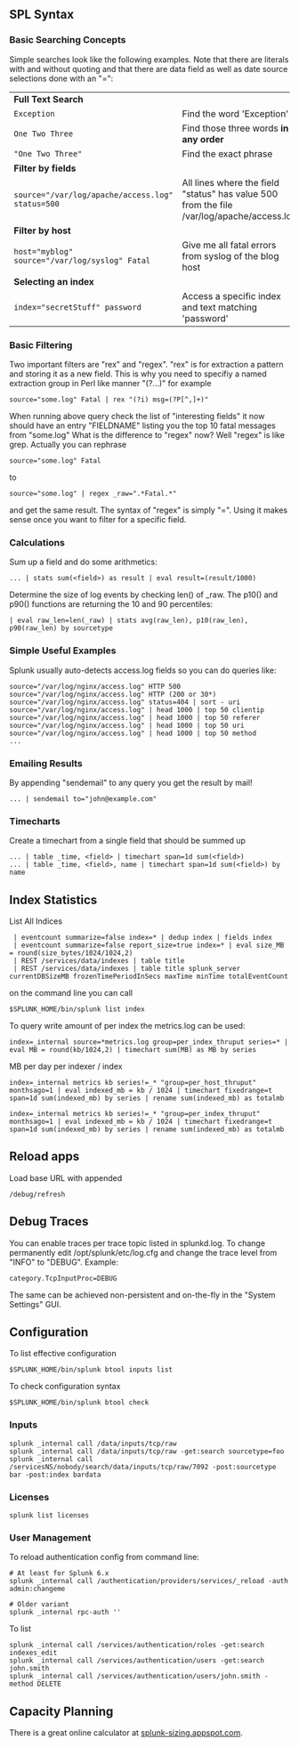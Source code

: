 ## SPL Syntax

### Basic Searching Concepts

Simple searches look like the following examples. Note that there are literals with 
and without quoting and that there are data field as well as date source selections 
done with an "=":

|                              |                                               |
|----------------------------- | --------------------------------------------- |
| **Full Text Search**         | 
| `Exception`                  | Find the word 'Exception'
| `One Two Three`              | Find those three words **in any order**
| `"One Two Three"`            | Find the exact phrase
| **Filter by fields**         |
| `source="/var/log/apache/access.log" status=500` | All lines where the field "status" has value 500 from the file /var/log/apache/access.log 
| **Filter by host**           |  
| `host="myblog" source="/var/log/syslog" Fatal` | Give me all fatal errors from syslog of the blog host
| **Selecting an index**       |
| `index="secretStuff" password` | Access a specific index and text matching 'password'

### Basic Filtering

Two important filters are "rex" and "regex". "rex" is for extraction a
pattern and storing it as a new field. This is why you need to specifiy
a named extraction group in Perl like manner "(?...)" for example

    source="some.log" Fatal | rex "(?i) msg=(?P[^,]+)"

When running above query check the list of "interesting fields" it now
should have an entry "FIELDNAME" listing you the top 10 fatal messages
from "some.log" What is the difference to "regex" now? Well "regex" is
like grep. Actually you can rephrase

    source="some.log" Fatal

to

    source="some.log" | regex _raw=".*Fatal.*"

and get the same result. The syntax of "regex" is simply "=". Using it
makes sense once you want to filter for a specific field.

### Calculations

Sum up a field and do some arithmetics:

    ... | stats sum(<field>) as result | eval result=(result/1000)

Determine the size of log events by checking len() of \_raw. The p10()
and p90() functions are returning the 10 and 90 percentiles:

    | eval raw_len=len(_raw) | stats avg(raw_len), p10(raw_len), p90(raw_len) by sourcetype

### Simple Useful Examples

Splunk usually auto-detects access.log fields so you can do queries
like:

    source="/var/log/nginx/access.log" HTTP 500
    source="/var/log/nginx/access.log" HTTP (200 or 30*)
    source="/var/log/nginx/access.log" status=404 | sort - uri 
    source="/var/log/nginx/access.log" | head 1000 | top 50 clientip
    source="/var/log/nginx/access.log" | head 1000 | top 50 referer
    source="/var/log/nginx/access.log" | head 1000 | top 50 uri
    source="/var/log/nginx/access.log" | head 1000 | top 50 method
    ...

### Emailing Results

By appending "sendemail" to any query you get the result by mail!

    ... | sendemail to="john@example.com"

### Timecharts

Create a timechart from a single field that should be summed up

    ... | table _time, <field> | timechart span=1d sum(<field>)
    ... | table _time, <field>, name | timechart span=1d sum(<field>) by name

## Index Statistics

List All Indices

     | eventcount summarize=false index=* | dedup index | fields index
     | eventcount summarize=false report_size=true index=* | eval size_MB = round(size_bytes/1024/1024,2)
     | REST /services/data/indexes | table title
     | REST /services/data/indexes | table title splunk_server currentDBSizeMB frozenTimePeriodInSecs maxTime minTime totalEventCount

on the command line you can call

    $SPLUNK_HOME/bin/splunk list index

To query write amount of per index the metrics.log can be used:

    index=_internal source=*metrics.log group=per_index_thruput series=* | eval MB = round(kb/1024,2) | timechart sum(MB) as MB by series

MB per day per indexer / index

    index=_internal metrics kb series!=_* "group=per_host_thruput" monthsago=1 | eval indexed_mb = kb / 1024 | timechart fixedrange=t span=1d sum(indexed_mb) by series | rename sum(indexed_mb) as totalmb

    index=_internal metrics kb series!=_* "group=per_index_thruput" monthsago=1 | eval indexed_mb = kb / 1024 | timechart fixedrange=t span=1d sum(indexed_mb) by series | rename sum(indexed_mb) as totalmb

## Reload apps

Load base URL with appended

    /debug/refresh

## Debug Traces

You can enable traces per trace topic listed in splunkd.log. To change
permanently edit /opt/splunk/etc/log.cfg and change the trace level from
"INFO" to "DEBUG". Example:

    category.TcpInputProc=DEBUG

The same can be achieved non-persistent and on-the-fly in the "System
Settings" GUI.

## Configuration

To list effective configuration

    $SPLUNK_HOME/bin/splunk btool inputs list

To check configuration syntax

    $SPLUNK_HOME/bin/splunk btool check

### Inputs

    splunk _internal call /data/inputs/tcp/raw
    splunk _internal call /data/inputs/tcp/raw -get:search sourcetype=foo
    splunk _internal call /servicesNS/nobody/search/data/inputs/tcp/raw/7092 -post:sourcetype bar -post:index bardata

### Licenses

    splunk list licenses

### User Management

To reload authentication config from command line:

    # At least for Splunk 6.x
    splunk _internal call /authentication/providers/services/_reload -auth admin:changeme

    # Older variant
    splunk _internal rpc-auth ''

To list

    splunk _internal call /services/authentication/roles -get:search indexes_edit
    splunk _internal call /services/authentication/users -get:search john.smith
    splunk _internal call /services/authentication/users/john.smith -method DELETE

## Capacity Planning

There is a great online calculator at
[splunk-sizing.appspot.com](https://splunk-sizing.appspot.com).
